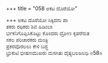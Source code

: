 +++
title = "058 ಅಕಟ ದೊರೆಯೋ"

+++
ಅಕಟ ದೊರೆಯೋ ಸಿಕ್ಕಿದನು ಪಾ  
ತಕರು ರಥಿಕರು ಶಿವ ಹಿಡಿಂಬಾ  
ರ್ಭಕನಿಗೊಪ್ಪಿಸಿಕೊಟ್ಟು ಕೊಂದರು ದ್ರೋಣ ಕೃಪರೆನುತ  
ಸಕಲ ಪರಿಚಾರಕರು ಮಂತ್ರಿ  
ಪ್ರಕರವೊರಲಲು ಕೇಳಿ ಬದ್ಧ  
ಭ್ರುಕುಟಿ ಭೀಷಣಮುಖರು ಮಸಗಿತು ದೈತ್ಯಬಲಜಲಧಿ     ॥58॥